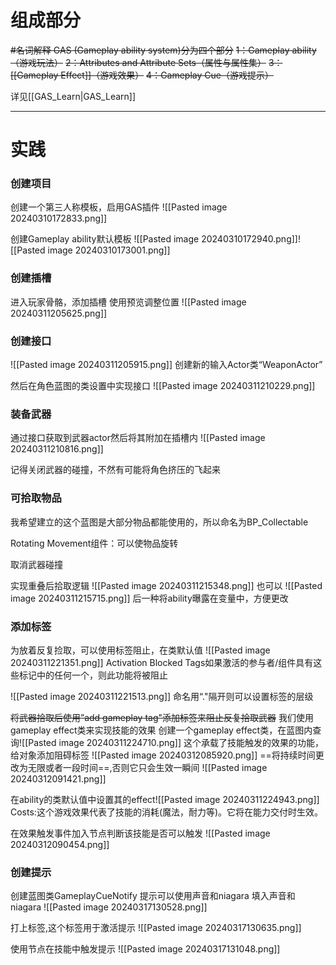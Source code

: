 # 组成部分
~~#名词解释 GAS (Gameplay ability system)分为四个部分~~
	~~1：Gameplay ability （游戏玩法）~~
	~~2：Attributes and Attribute Sets（属性与属性集）~~
	~~3：[[Gameplay Effect]]（游戏效果）~~
	~~4：Gameplay Cue（游戏提示）~~

详见[[GAS_Learn|GAS_Learn]]

---
# 实践
### 创建项目
创建一个第三人称模板，启用GAS插件
![[Pasted image 20240310172833.png]]

创建Gameplay ability默认模板
![[Pasted image 20240310172940.png]]![[Pasted image 20240310173001.png]]

### 创建插槽
进入玩家骨骼，添加插槽
使用预览调整位置
![[Pasted image 20240311205625.png]]

### 创建接口
![[Pasted image 20240311205915.png]]
创建新的输入Actor类“WeaponActor”

然后在角色蓝图的类设置中实现接口
![[Pasted image 20240311210229.png]]

### 装备武器
通过接口获取到武器actor然后将其附加在插槽内
![[Pasted image 20240311210816.png]]

记得关闭武器的碰撞，不然有可能将角色挤压的飞起来

### 可拾取物品
我希望建立的这个蓝图是大部分物品都能使用的，所以命名为BP_Collectable

Rotating Movement组件：可以使物品旋转

取消武器碰撞

实现重叠后拾取逻辑
![[Pasted image 20240311215348.png]]
也可以
![[Pasted image 20240311215715.png]]
后一种将ability曝露在变量中，方便更改

### 添加标签
为放着反复捡取，可以使用标签阻止，在类默认值
![[Pasted image 20240311221351.png]]
Activation Blocked Tags如果激活的参与者/组件具有这些标记中的任何一个，则此功能将被阻止

![[Pasted image 20240311221513.png]]
命名用“."隔开则可以设置标签的层级

~~将武器拾取后使用”add gameplay tag"添加标签来阻止反复拾取武器~~
我们使用gameplay effect类来实现技能的效果
创建一个gameplay effect类，在蓝图内查询![[Pasted image 20240311224710.png]]
这个承载了技能触发的效果的功能，给对象添加阻碍标签
![[Pasted image 20240312085920.png]]
==将持续时间更改为无限或者一段时间==,否则它只会生效一瞬间
![[Pasted image 20240312091421.png]]

在ability的类默认值中设置其的effect![[Pasted image 20240311224943.png]]
Costs:这个游戏效果代表了技能的消耗(魔法，耐力等)。它将在能力交付时生效。

在效果触发事件加入节点判断该技能是否可以触发
![[Pasted image 20240312090454.png]]

### 创建提示
创建蓝图类GameplayCueNotify
提示可以使用声音和niagara
填入声音和niagara
![[Pasted image 20240317130528.png]]

打上标签,这个标签用于激活提示
![[Pasted image 20240317130635.png]]

使用节点在技能中触发提示
![[Pasted image 20240317131048.png]]